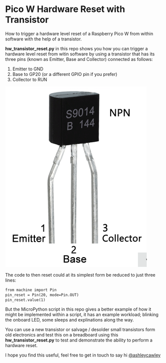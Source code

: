 # Pico W Hardware Reset with Transistor
How to trigger a hardware level reset of a Raspberry Pico W from within software with the help of a transistor.

**hw_transistor_reset.py** in this repo shows you how you can trigger a hardware level reset from witin software by using a transistor that has its three pins (known as Emitter, Base and Collector) connected as follows:

1. Emitter to GND
2. Base to GP20 (or a different GPIO pin if you prefer)
3. Collector to RUN

![Transistor](https://github.com/ashleycawley/Pico_W_Hardware_Reset_with_Transistor/blob/main/transistor.png?raw=true)

The code to then reset could at its simplest form be reduced to just three lines:

```
from machine import Pin
pin_reset = Pin(20, mode=Pin.OUT)
pin_reset.value(1)
```
But the MicroPython script in this repo gives a better example of how it might be implemented within a script, it has an example workload; blinking the onboard LED, some sleeps and explinations along the way.

You can use a new transistor or salvage / desolder small transistors form old electronics and test this on a breadboard using this **hw_transistor_reset.py** to test and demonstrate the ability to perform a hardware reset.

I hope you find this useful, feel free to get in touch to say hi [@ashleycawley](https://twitter.com/ashleycawley)
